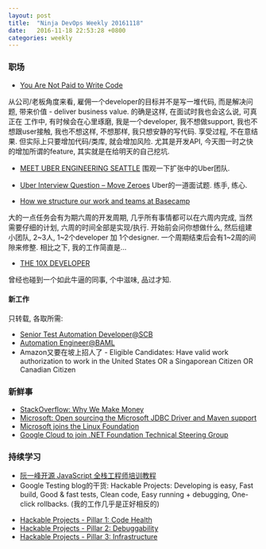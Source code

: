 ```yaml
---
layout: post
title:  "Ninja DevOps Weekly 20161118"
date:   2016-11-18 22:53:28 +0800
categories: weekly
---
```


### 职场
 - [You Are Not Paid to Write Code](http://bravenewgeek.com/you-are-not-paid-to-write-code/)
 
 从公司/老板角度来看, 雇佣一个developer的目标并不是写一堆代码, 而是解决问题, 带来价值 - deliver business value. 的确是这样, 在面试时我也会这么说, 可真正在
 工作中, 有时候会在心里琢磨, 我是一个developer, 我不想做support, 我也不想跟user接触, 我也不想这样, 不想那样, 我只想安静的写代码. 享受过程, 不在意结果. 
 但实际上只要增加代码/类库, 就会增加风险. 尤其是开发API, 今天图一时之快的增加所谓的feature, 其实就是在给明天的自己挖坑. 
 
 - [MEET UBER ENGINEERING SEATTLE](https://eng.uber.com/seattle-team-profile/)
 围观一下扩张中的Uber团队.
 
 - [Uber Interview Question – Move Zeroes](http://blog.gainlo.co/index.php/2016/11/18/uber-interview-question-move-zeroes/)
 Uber的一道面试题. 练手, 练心.
 
 - [How we structure our work and teams at Basecamp](https://m.signalvnoise.com/how-we-set-up-our-work-cbce3d3d9cae#.gbssfi3ah)
 
 大的一点任务会有为期六周的开发周期, 几乎所有事情都可以在六周内完成, 当然需要仔细的计划, 六周的时间全部是实现/执行. 
 开始前会问你想做什么, 然后组建小团队, 2~3人, 1~2个developer 加 1个designer. 一个周期结束后会有1~2周的间隙来修整. 相比之下, 我的工作简直是...
 
 - [THE 10X DEVELOPER](http://thedailywtf.com/articles/the-10x-developer)
 
 曾经也碰到一个如此牛逼的同事, 个中滋味, 品过才知.
 
#### 新工作

只转载, 各取所需: 

 - [Senior Test Automation Developer@SCB](http://www.efinancialcareers.sg/jobs-Singapore-Singapore-Senior_Test_Automation_Developer.id01586481)
 - [Automation Engineer@BAML](http://www.efinancialcareers.sg/jobs-Singapore-Singapore-Automation_Engineer_Agile_Python_and_UnixShell_Scripting.id01580083)
 - Amazon又要在坡上招人了 - 
 Eligible Candidates: Have valid work authorization to work in the United States OR a Singaporean Citizen OR Canadian Citizen


### 新鲜事
 - [StackOverflow: Why We Make Money](http://stackoverflow.blog/2016/11/How-We-Make-Money-at-Stack-Overflow-2016-Edition/)
 - [Microsoft: Open sourcing the Microsoft JDBC Driver and Maven support](https://blogs.msdn.microsoft.com/jdbcteam/2016/11/17/open-source-jdbc-maven/)
 - [Microsoft joins the Linux Foundation](https://techcrunch.com/2016/11/16/microsoft-joins-the-linux-foundation/)
 - [Google Cloud to join .NET Foundation Technical Steering Group](https://cloudplatform.googleblog.com/2016/11/Google-Cloud-to-join-NET-Foundation-Technical-Steering-Group.html)

### 持续学习
 - [阮一峰开源 JavaScript 全栈工程师培训教程](http://www.ruanyifeng.com/blog/2016/11/javascript.html)
 - Google Testing blog的干货: Hackable Projects: Developing is easy, Fast build, Good & fast tests, Clean code, Easy running + debugging, One-click rollbacks. 
 (我的工作几乎是正好相反的)
  * [Hackable Projects - Pillar 1: Code Health](https://testing.googleblog.com/2016/08/hackable-projects.html)
  * [Hackable Projects - Pillar 2: Debuggability](https://testing.googleblog.com/2016/10/hackable-projects-pillar-2-debuggability.html)
  * [Hackable Projects - Pillar 3: Infrastructure](https://testing.googleblog.com/)
 
